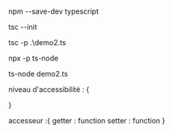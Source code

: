 

# 
npm --save-dev typescript

tsc --init 

tsc -p .\demo2.ts

npx -p ts-node 

ts-node demo2.ts

niveau d'accessibilité : {

}

accesseur :{
    getter : function
    setter : function
}